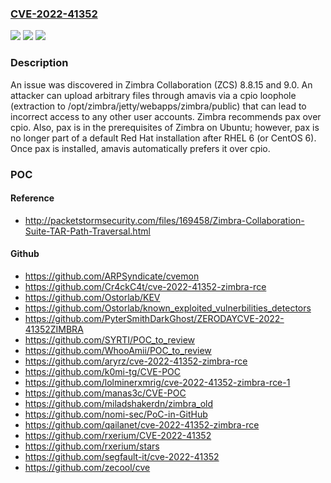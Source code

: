 ### [CVE-2022-41352](https://cve.mitre.org/cgi-bin/cvename.cgi?name=CVE-2022-41352)
![](https://img.shields.io/static/v1?label=Product&message=n%2Fa&color=blue)
![](https://img.shields.io/static/v1?label=Version&message=n%2Fa&color=blue)
![](https://img.shields.io/static/v1?label=Vulnerability&message=n%2Fa&color=brighgreen)

### Description

An issue was discovered in Zimbra Collaboration (ZCS) 8.8.15 and 9.0. An attacker can upload arbitrary files through amavis via a cpio loophole (extraction to /opt/zimbra/jetty/webapps/zimbra/public) that can lead to incorrect access to any other user accounts. Zimbra recommends pax over cpio. Also, pax is in the prerequisites of Zimbra on Ubuntu; however, pax is no longer part of a default Red Hat installation after RHEL 6 (or CentOS 6). Once pax is installed, amavis automatically prefers it over cpio.

### POC

#### Reference
- http://packetstormsecurity.com/files/169458/Zimbra-Collaboration-Suite-TAR-Path-Traversal.html

#### Github
- https://github.com/ARPSyndicate/cvemon
- https://github.com/Cr4ckC4t/cve-2022-41352-zimbra-rce
- https://github.com/Ostorlab/KEV
- https://github.com/Ostorlab/known_exploited_vulnerbilities_detectors
- https://github.com/PyterSmithDarkGhost/ZERODAYCVE-2022-41352ZIMBRA
- https://github.com/SYRTI/POC_to_review
- https://github.com/WhooAmii/POC_to_review
- https://github.com/aryrz/cve-2022-41352-zimbra-rce
- https://github.com/k0mi-tg/CVE-POC
- https://github.com/lolminerxmrig/cve-2022-41352-zimbra-rce-1
- https://github.com/manas3c/CVE-POC
- https://github.com/miladshakerdn/zimbra_old
- https://github.com/nomi-sec/PoC-in-GitHub
- https://github.com/qailanet/cve-2022-41352-zimbra-rce
- https://github.com/rxerium/CVE-2022-41352
- https://github.com/rxerium/stars
- https://github.com/segfault-it/cve-2022-41352
- https://github.com/zecool/cve

